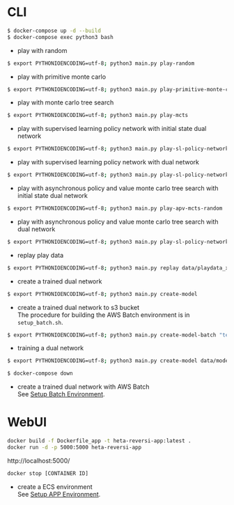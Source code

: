 # CLI

```bash
$ docker-compose up -d --build
$ docker-compose exec python3 bash
```

* play with random

```bash
$ export PYTHONIOENCODING=utf-8; python3 main.py play-random
```

* play with primitive monte carlo

```bash
$ export PYTHONIOENCODING=utf-8; python3 main.py play-primitive-monte-carlo
```

* play with monte carlo tree search

```bash
$ export PYTHONIOENCODING=utf-8; python3 main.py play-mcts
```

* play with supervised learning policy network with initial state dual network

```bash
$ export PYTHONIOENCODING=utf-8; python3 main.py play-sl-policy-network-random
```

* play with supervised learning policy network with dual network

```bash
$ export PYTHONIOENCODING=utf-8; python3 main.py play-sl-policy-network data/model_xxxxxxxx.dat
```

* play with asynchronous policy and value monte carlo tree search with initial state dual network

```bash
$ export PYTHONIOENCODING=utf-8; python3 main.py play-apv-mcts-random
```

* play with asynchronous policy and value monte carlo tree search with dual network

```bash
$ export PYTHONIOENCODING=utf-8; python3 main.py play-sl-policy-network data/model_xxxxxxxx.dat
```

* replay play data

```bash
$ export PYTHONIOENCODING=utf-8; python3 main.py replay data/playdata_xxxxxxxx.dat
```

* create a trained dual network

```bash
$ export PYTHONIOENCODING=utf-8; python3 main.py create-model
```

* create a trained dual network to s3 bucket  
The procedure for building the AWS Batch environment is in `setup_batch.sh`.

```bash
$ export PYTHONIOENCODING=utf-8; python3 main.py create-model-batch "test-batch-bucket-name"
```

* training a dual network

```bash
$ export PYTHONIOENCODING=utf-8; python3 main.py create-model data/model_xxxxxxxx.dat
```

```bash
$ docker-compose down
```

* create a trained dual network with AWS Batch  
See [Setup Batch Environment](docs/setup_batch.md).

# WebUI

```bash
docker build -f Dockerfile_app -t heta-reversi-app:latest .
docker run -d -p 5000:5000 heta-reversi-app
```

http://localhost:5000/

```bash
docker stop [CONTAINER ID]
```

* create a ECS environment  
See [Setup APP Environment](docs/setup_app.md).
